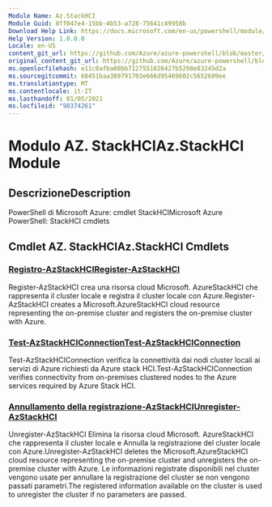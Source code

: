 ```yaml
---
Module Name: Az.StackHCI
Module Guid: 8ff047e4-15bb-4b53-a728-75641c49958b
Download Help Link: https://docs.microsoft.com/en-us/powershell/module/az.StackHCI
Help Version: 1.0.0.0
Locale: en-US
content_git_url: https://github.com/Azure/azure-powershell/blob/master/src/StackHCI/help/Az.StackHCI.md
original_content_git_url: https://github.com/Azure/azure-powershell/blob/master/src/StackHCI/help/Az.StackHCI.md
ms.openlocfilehash: e11c0afba08bb7127551826427b5298e83245d2a
ms.sourcegitcommit: 68451baa389791703e666d95469602c5652609ee
ms.translationtype: MT
ms.contentlocale: it-IT
ms.lasthandoff: 01/05/2021
ms.locfileid: "98374261"
---
```

# <span data-ttu-id="4b90c-101">Modulo AZ. StackHCI</span><span class="sxs-lookup"><span data-stu-id="4b90c-101">Az.StackHCI Module</span></span>
## <span data-ttu-id="4b90c-102">Descrizione</span><span class="sxs-lookup"><span data-stu-id="4b90c-102">Description</span></span>
<span data-ttu-id="4b90c-103">PowerShell di Microsoft Azure: cmdlet StackHCI</span><span class="sxs-lookup"><span data-stu-id="4b90c-103">Microsoft Azure PowerShell: StackHCI cmdlets</span></span>

## <span data-ttu-id="4b90c-104">Cmdlet AZ. StackHCI</span><span class="sxs-lookup"><span data-stu-id="4b90c-104">Az.StackHCI Cmdlets</span></span>
### [<span data-ttu-id="4b90c-105">Registro-AzStackHCI</span><span class="sxs-lookup"><span data-stu-id="4b90c-105">Register-AzStackHCI</span></span>](Register-AzStackHCI.md)
<span data-ttu-id="4b90c-106">Register-AzStackHCI crea una risorsa cloud Microsoft. AzureStackHCI che rappresenta il cluster locale e registra il cluster locale con Azure.</span><span class="sxs-lookup"><span data-stu-id="4b90c-106">Register-AzStackHCI creates a Microsoft.AzureStackHCI cloud resource representing the on-premise cluster and registers the on-premise cluster with Azure.</span></span>

### [<span data-ttu-id="4b90c-107">Test-AzStackHCIConnection</span><span class="sxs-lookup"><span data-stu-id="4b90c-107">Test-AzStackHCIConnection</span></span>](Test-AzStackHCIConnection.md)
<span data-ttu-id="4b90c-108">Test-AzStackHCIConnection verifica la connettività dai nodi cluster locali ai servizi di Azure richiesti da Azure stack HCI.</span><span class="sxs-lookup"><span data-stu-id="4b90c-108">Test-AzStackHCIConnection verifies connectivity from on-premises clustered nodes to the Azure services required by Azure Stack HCI.</span></span>

### [<span data-ttu-id="4b90c-109">Annullamento della registrazione-AzStackHCI</span><span class="sxs-lookup"><span data-stu-id="4b90c-109">Unregister-AzStackHCI</span></span>](Unregister-AzStackHCI.md)
<span data-ttu-id="4b90c-110">Unregister-AzStackHCI Elimina la risorsa cloud Microsoft. AzureStackHCI che rappresenta il cluster locale e Annulla la registrazione del cluster locale con Azure.</span><span class="sxs-lookup"><span data-stu-id="4b90c-110">Unregister-AzStackHCI deletes the Microsoft.AzureStackHCI cloud resource representing the on-premise cluster and unregisters the on-premise cluster with Azure.</span></span>
<span data-ttu-id="4b90c-111">Le informazioni registrate disponibili nel cluster vengono usate per annullare la registrazione del cluster se non vengono passati parametri.</span><span class="sxs-lookup"><span data-stu-id="4b90c-111">The registered information available on the cluster is used to unregister the cluster if no parameters are passed.</span></span>

